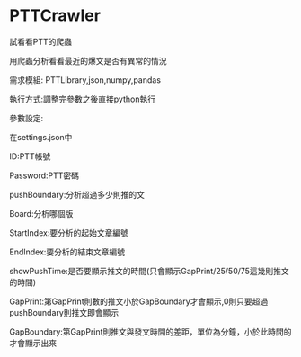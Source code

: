 # PTTCrawler
試看看PTT的爬蟲

用爬蟲分析看看最近的爆文是否有異常的情況


需求模組:
PTTLibrary,json,numpy,pandas

執行方式:調整完參數之後直接python執行



參數設定: 

在settings.json中

ID:PTT帳號

Password:PTT密碼

pushBoundary:分析超過多少則推的文

Board:分析哪個版

StartIndex:要分析的起始文章編號

EndIndex:要分析的結束文章編號

showPushTime:是否要顯示推文的時間(只會顯示GapPrint/25/50/75這幾則推文的時間)

GapPrint:第GapPrint則數的推文小於GapBoundary才會顯示,0則只要超過pushBoundary則推文即會顯示

GapBoundary:第GapPrint則推文與發文時間的差距，單位為分鐘，小於此時間的才會顯示出來

